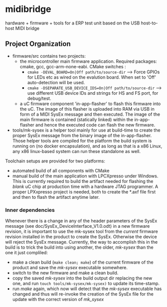 # midibridge
 hardware + firmware + tools for a ERP test unit based on the USB host-to-host MIDI bridge
 
## Project Organization
* firmware/src contains two projects:
  * the microcontroller main firmware application. Required packages: cmake, gcc, gcc-arm-none-eabi. CMake switches : 
      * `cmake -DEVAL_BOARD=On|Off path/to/source-dir` --> Force GPIOs for LEDs etc as wired on the evalution board. When set to 'Off' auto-detection will be used.
      * `cmake -DSEPARATE_USB_DEVICE_IDS=On|Off path/to/source-dir` --> use different USB device IDs and strings for HS and FS port, for debug/test.
  * a uC firmware component 'in-app-flasher' to flash this firmware into the uC. The image of this flasher is uploaded into RAM via USB in form of a MIDI SysEx message and then executed. The image of the main firmware is contained (statically linked) within the in-app-flasher and hence the executed code can flash the new firmware.
* tools/mk-sysex is a helper tool mainly for use at build-time to create the proper SysEx message from the binary image of the in-app-flasher.
Those helper tools are compiled for the platform the build system is running on (no docker encapsulation), and as long as that is a x86 Linux, any x86 linux-based system can run these standalone as well.

Toolchain setups are provided for two platforms:
* automated build of all components with CMake
* manual build of the main application with LPCXpresso under Windows. This is currently required to build the artifact needed for flashing the *blank* uC chip at production time with a hardware JTAG programmer. A proper LPXxpresso project is needed, both to create the \*.axf file first and then to flash the artifact anytime later.


### Inner dependencies
Whenever there is a change in any of the header parameters of the SysEx message (see doc/SysEx_DeviceInterface_V1.0.odt) in a new firmware revision, it is important to use the mk-sysex tool from the *current* firmware revision installed in the product to create the SysEx. Otherwise the device will reject the SysEx message.
Currently, the way to accomplish this in the build is to trick the build into using another, the older, *mk-sysex* than the one it just compliled:
- make a clean build (``make clean; make``) of the current firmware of the product and save the *mk-sysex* executable somewhere.
- switch to the new firmware and make a clean build.
- copy the saved *mk-sysex* into the build output dir replacing the new one, and run ``touch tools/mk-sysex/mk-sysex)`` to update its time-stamp.
- run *make* again, which now will detect that the *mk-sysex* executable has changed and thus will re-invoke the creation of the SysEx file for the update with the correct version of *mk_sysex*
